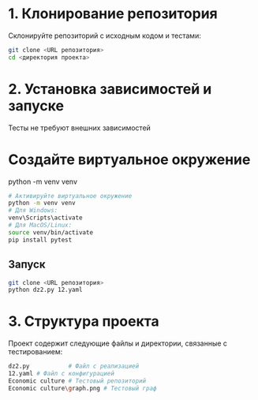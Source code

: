 # 1. Клонирование репозитория

Склонируйте репозиторий с исходным кодом и тестами:

```bash
git clone <URL репозитория>
cd <директория проекта>
```

# 2. Установка зависимостей и запуске
Тесты не требуют внешних зависимостей

# Создайте виртуальное окружение
python -m venv venv

```bash
# Активируйте виртуальное окружение
python -m venv venv
# Для Windows:
venv\Scripts\activate
# Для MacOS/Linux:
source venv/bin/activate
pip install pytest
```

## Запуск
```bash
git clone <URL репозитория>
python dz2.py 12.yaml  
```

# 3. Структура проекта
Проект содержит следующие файлы и директории, связанные с тестированием:
```bash
dz2.py           # Файл с реализацией
12.yaml # Файл с конфигурацией
Economic culture # Тестовый репозиторий
Economic culture\graph.png # Тестовый граф
```

